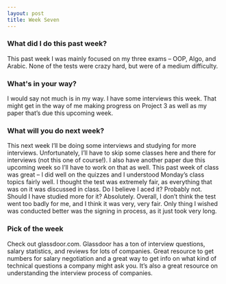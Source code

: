 ```yaml
---
layout: post
title: Week Seven
---
```


### What did I do this past week?
This past week I was mainly focused on my three exams – OOP, Algo, and Arabic. None of the tests were crazy hard, but were of a medium difficulty. 

### What's in your way?
I would say not much is in my way. I have some interviews this week. That might get in the way of me making progress on Project 3 as well as my paper that’s due this upcoming week. 

### What will you do next week?
This next week I’ll be doing some interviews and studying for more interviews. Unfortunately, I’ll have to skip some classes here and there for interviews (not this one of course!). I also have another paper due this upcoming week so I’ll have to work on that as well. 
This past week of class was great – I did well on the quizzes and I understood Monday’s class topics fairly well. I thought the test was extremely fair, as everything that was on it was discussed in class. Do I believe I aced it? Probably not. Should I have studied more for it? Absolutely. Overall, I don’t think the test went too badly for me, and I think it was very, very fair. Only thing I wished was conducted better was the signing in process, as it just took very long.


### Pick of the week
Check out glassdoor.com. Glassdoor has a ton of interview questions, salary statistics, and reviews for lots of companies. Great resource to get numbers for salary negotiation and a great way to get info on what kind of technical questions a company might ask you. It’s also a great resource on understanding the interview process of companies.
